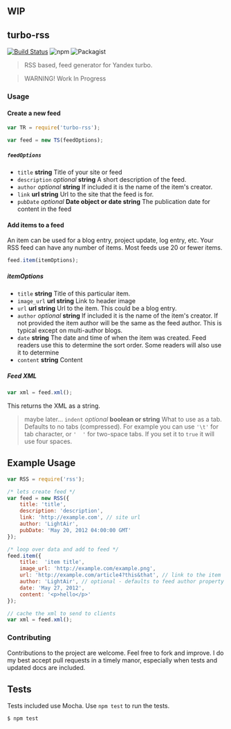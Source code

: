 ## WIP

## turbo-rss

[![Build Status](https://travis-ci.org/LightAir/turbo-rss.svg)](https://travis-ci.org/lightair/turbo-rss)
![npm](https://img.shields.io/npm/v/npm.svg)
![Packagist](https://img.shields.io/packagist/l/doctrine/orm.svg)


>RSS based, feed generator for Yandex turbo.

>WARNING! Work In Progress

### Usage

#### Create a new feed

```js
var TR = require('turbo-rss');

var feed = new TS(feedOptions);
```

##### `feedOptions`

 * `title` **string** Title of your site or feed
 * `description` _optional_ **string** A short description of the feed.
 * `author` _optional_  **string**  If included it is the name of the item's creator.
 * `link` **url string** Url to the site that the feed is for.
 * `pubDate` _optional_ **Date object or date string** The publication date for content in the feed
 
#### Add items to a feed

An item can be used for a blog entry, project update, log entry, etc.  Your RSS feed
can have any number of items. Most feeds use 20 or fewer items.

```js
feed.item(itemOptions);
```

##### itemOptions

 * `title` **string** Title of this particular item.
 * `image_url` **url string** Link to header image
 * `url` **url string** Url to the item. This could be a blog entry.
 * `author` _optional_  **string**  If included it is the name of the item's creator.
 If not provided the item author will be the same as the feed author.  This is typical
 except on multi-author blogs.
 * `date` **string** The date and time of when the item was created.  Feed
 readers use this to determine the sort order. Some readers will also use it to determine
 * `content` **string** Content
 
##### Feed XML

```js
var xml = feed.xml();
```

This returns the XML as a string.

>maybe later...
>`indent` _optional_ **boolean or string** What to use as a tab. Defaults to no tabs (compressed).
>For example you can use `'\t'` for tab character, or `'  '` for two-space tabs. If you set it to
>`true` it will use four spaces.

## Example Usage

```js
var RSS = require('rss');

/* lets create feed */
var feed = new RSS({
    title: 'title',
    description: 'description',
    link: 'http://example.com', // site url
    author: 'LightAir',
    pubDate: 'May 20, 2012 04:00:00 GMT'
});

/* loop over data and add to feed */
feed.item({
    title:  'item title',
    image_url: 'http://example.com/example.png',
    url: 'http://example.com/article4?this&that', // link to the item
    author: 'LightAir', // optional - defaults to feed author property
    date: 'May 27, 2012',
    content: '<p>hello</p>'
});

// cache the xml to send to clients
var xml = feed.xml();
```

### Contributing

Contributions to the project are welcome. Feel free to fork and improve.
I do my best accept pull requests in a timely manor, especially when tests and updated docs
are included.

## Tests

Tests included use Mocha. Use `npm test` to run the tests.

```sh
$ npm test
```
